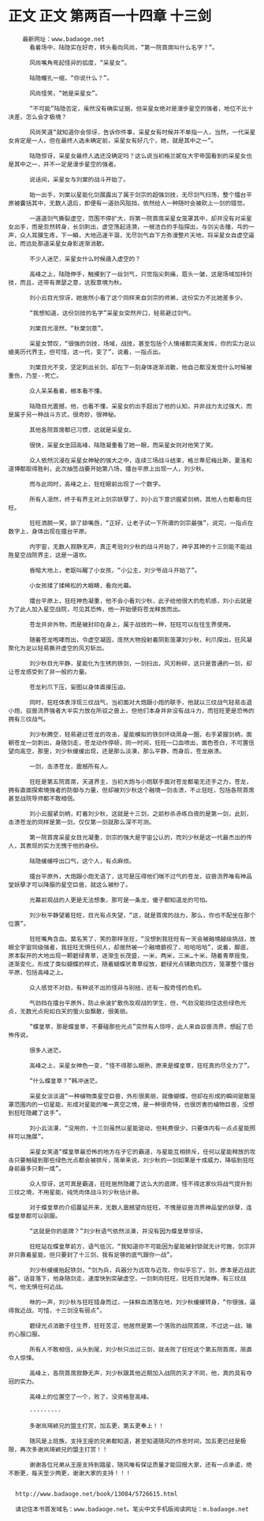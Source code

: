 # 正文 正文 第两百一十四章 十三剑
        最新网址：www.badaoge.net
          看着场中，陆隐实在好奇，转头看向风尚，“第一院首席叫什么名字？”。
      
          风尚嘴角弯起怪异的弧度，“采星女”。
      
          陆隐瞳孔一缩，“你说什么？”。
      
          风尚怪笑，“她是采星女”。
      
          “不可能”陆隐否定，虽然没有确实证据，但采星女绝对是漫步星空的强者，地位不比十决差，怎么会才极境？
      
          风尚笑道“就知道你会惊讶，告诉你件事，采星女有时候并不单指一人，当然，一代采星女肯定是一人，但在最终人选未确定前，采星女有好几个，她，就是其中之一”。
      
          陆隐惊讶，采星女最终人选还没确定吗？这么说当初格兰妮在大宇帝国看到的采星女也是其中之一，并不一定是漫步星空的强者。
      
          说话间，采星女与刘棠的战斗开始了。
      
          始一出手，刘棠以星能化剑展露出了属于剑宗的超强剑技，无尽剑气扫荡，整个擂台平原被囊括其中，无数人退后，即便有一道劲风阻挡，依然给人一种随时会被砍上一剑的错觉。
      
          一道道剑气撕裂虚空，范围不停扩大，将第一院首席采星女笼罩其中，却并没有对采星女出手，而是忽然转身，长剑刺出，虚空荡起涟漪，一根洁白的手指探出，与剑尖击撞，乓的一声，众人耳膜生疼，下一瞬，大地迅速干涸，无尽剑气自下方弥漫整片天地，将采星女自虚空逼出，而远处那道采星女身影逐渐消散。
      
          不少人迷茫，采星女什么时候遁入虚空的？
      
          高峰之上，陆隐伸手，触摸到了一丝剑气，只觉指尖刺痛，眉头一皱，这是场域加持剑技，而且，还带有萧瑟之意，这股意境为秋。
      
          刘小云目光惊讶，她居然小看了这个同样来自剑宗的师弟，这份实力不比她差多少。
      
          “我想知道，这份剑技的名字”采星女突然开口，轻易避过剑气。
      
          刘棠目光凛然，“秋棠剑意”。
      
          采星女赞叹，“很强的剑技，场域，战技，甚至包括个人情绪都完美发挥，你的实力足以媲美历代界主，但可惜，这一代，变了”，说着，一指点出。
      
          刘棠目光不变，坚定刺出长剑，却在下一刻身体逐渐消散，他自己都没发觉什么时候被重伤，乃至--死亡。
      
          众人呆呆看着，根本看不懂。
      
          陆隐目光震撼，他，也看不懂，采星女的出手超出了他的认知，并非战力太过强大，而是属于另一种战斗方式，很奇妙，很神秘。
      
          其他各院首席都已习惯，这就是采星女。
      
          很快，采星女坐回高峰，陆隐凝重看了她一眼，而采星女则对他笑了笑。
      
          众人依然沉浸在采星女神秘的强大之中，连续三场战斗结束，格兰蒂尼梅比斯，夏洛和道博都取得胜利，此次抽签战要开始第八场，擂台平原上出现一人，刘少秋。
      
          而与此同时，高峰之上，狂旺眼前出现了一个数字。
      
          所有人凛然，终于有界主对上剑宗妖孽了，刘小云下意识握紧剑柄，其他人也都看向狂旺。
      
          狂旺洒脱一笑，舔了舔嘴唇，“正好，让老子试一下所谓的剑宗最强”，说完，一指点在数字上，身体出现在擂台平原。
      
          内宇宙，无数人寂静无声，真正考验刘少秋的战斗开始了，神乎其神的十三剑能不能战胜星空战院界主，这是一道坎。
      
          昏暗大地上，老妪叫醒了小女孩，“小公主，刘少爷战斗开始了”。
      
          小女孩揉了揉稀松的大眼睛，看向光幕。
      
          擂台平原上，狂旺神色凝重，他不会小看刘少秋，此子给他很大的危机感，刘小云就是为了此人加入星空战院，可见其恐怖，他一开始便将苍龙释放而出。
      
          苍龙并非外物，而是被封印在身上，属于战技的一种，狂旺可以在往生界使用。
      
          随着苍龙咆哮而出，令虚空凝固，庞然大物投射着阴影笼罩刘少秋，利爪探出，狂风凝聚化为足以轻易撕开虚空的风刃斩出。
      
          刘少秋目光平静，星能化为生锈的铁剑，一剑扫出，风刃粉碎，这只是普通的一剑，却让苍龙感受到了非一般的力量。
      
          苍龙利爪下压，妄图以身体直接压迫。
      
          同时，狂旺体表浮现三纹战气，当初面对大炮跟小炮的联手，他就以三纹战气轻易击退小炮，驭兽流界强者大半实力放在所驭之兽上，但他们本身并非没有战斗力，而狂旺更是恐怖的拥有三纹战气。
      
          刘少秋腾空，轻易避过苍龙的攻击，星能模拟的铁剑环绕周身一圈，右手紧握剑柄，面朝苍龙一剑刺出，身随剑走，苍龙动作停顿，同一时间，狂旺一口血喷出，面色苍白，不可置信望向高空，那里，刘少秋缓缓出现，还是那么淡漠，那么平静，而身后，苍龙崩溃。
      
          一剑，击溃苍龙，震撼所有人。
      
          狂旺是第五院首席，天道界主，当初大炮与小炮联手面对苍龙都毫无还手之力，苍龙，拥有直面探索境强者的防御与力量，但却被刘少秋这个融境一剑击溃，不止狂旺，包括各院首席甚至战院导师都不敢相信。
      
          刘小云握紧剑柄，盯着刘少秋，这就是十三剑，之前秒杀赤练白夜的是第一剑，此刻，击溃苍龙的同样是第一剑，仅仅第一剑就那么深不可测。
      
          第一院首席采星女目光凝重，剑宗的强大是宇宙公认的，而刘少秋是这一代最杰出的传人，其表现的实力无愧于他的身份。
      
          陆隐缓缓呼出口气，这个人，有点麻烦。
      
          擂台平原外，大炮跟小炮无语了，这可是压得他们喘不过气的苍龙，驭兽流界唯有神品堂妖孽才可以降服的星空巨兽，就这么被秒了。
      
          光幕前观战的人更是无法想象，那可是一条龙，傻子都知道龙的可怕。
      
          刘少秋平静望着狂旺，目光有点失望，“这，就是首席的战力，那么，你也不配坐在那个位置”。
      
          狂旺嘴角含血，莫名笑了，笑的那样张狂，“没想到我狂旺有一天会被融境越级挑战，放眼全宇宙同级强者，我狂旺无惧任何人，却居然被一个融境藐视了，哈哈哈哈”，说着，脚底，原本裂开的大地出现一颗碧绿青草，逐渐生长茂盛，一米，两米，三米…十米，随着青草摇曳，逐渐变化，形成了类似蝴蝶的样式，随着蝴蝶状青草绽放，碧绿光点铺散向四方，笼罩整个擂台平原，包括高峰之上。
      
          众人感觉不对劲，有种说不出的怪异与别扭，还有一股奇怪的危机。
      
          气劲挡在擂台平原外，防止余波扩散伤及观战的学生，但，气劲没能挡住这些绿色光点，无数光点宛如白天的萤火虫飘散，很美丽。
      
          “蝶皇草，那是蝶皇草，不要碰那些光点”突然有人惊呼，此人来自驭兽流界，想起了恐怖传说。
      
          很多人迷茫。
      
          高峰之上，采星女神色一变，“怪不得那么眼熟，原来是蝶皇草，狂旺真的尽全力了”。
      
          “什么蝶皇草？”韩冲迷茫。
      
          采星女淡淡道“一种植物类星空巨兽，外形很美丽，就像蝴蝶，但却在形成的瞬间驱散笼罩范围内的一切星能，形成对星能的唯一真空之境，是一种很奇特，也很厉害的植物巨兽，没想到狂旺隐藏了这手”。
      
          刘小云淡漠，“没用的，十三剑虽然以星能驱动，但耗费很少，只要体内有一点点星能照样可以施展”。
      
          采星女笑道“蝶皇草最恐怖的地方在于它的霸道，与星能互相排斥，任何以星能释放的攻击只要触碰到那些绿色光点都会被排斥，简单来说，刘少秋的一剑如果是十成威力，降临到狂旺身前最多只剩一成”。
      
          众人惊讶，这可真是霸道，狂旺居然隐藏了这么大的底牌，怪不得这家伙将战气提升到三纹之境，不用星能，纯凭肉体战斗刘少秋估计悬。
      
          对于蝶皇草的介绍蔓延开来，无数人震撼望向狂旺，不愧是驭兽流界神品堂的妖孽，连蝶皇草都可以驯服。
      
          “这就是你的底牌？”刘少秋语气依然淡漠，并没有因为蝶皇草惊讶。
      
          狂旺站在蝶皇草前方，语气低沉，“我知道你不可能因为星能被封锁就无计可施，剑宗并非只靠着星能，但只要封了十三剑，我有足够的底气跟你一战”。
      
          刘少秋缓缓抬起铁剑，“剑为兵，兵器分为远攻与近攻，你似乎忘了，剑，原本是近战武器”，话音落下，他身随剑走，速度快到突破虚空，一剑刺向狂旺，狂旺目光陡睁，有三纹战气，他无惧任何近战。
      
          咻的一声，刘少秋与狂旺错身而过，一抹鲜血洒落在地，刘少秋缓缓转身，“你很强，逼得我近战，可惜，十三剑没有弱点”。
      
          碧绿光点消散于往生界，狂旺苦涩，他居然是第一个落败的战院首席，不过这一战，输的心服口服。
      
          所有人不敢相信，从头到尾，刘少秋只出过三剑，就击败了狂旺这个第五院首席，简直令人惊悚。
      
          高峰上，各院首席寂静无声，刘少秋跟其他近期加入战院的天才不同，他，真的具有夺冠的实力。
      
          高峰上的位置空了一个，败了，没资格登高峰。
      
          ---------
      
          多谢岚琦颖兄的盟主打赏，加五更，第五更奉上！！
      
          随风是上班族，支持王座的兄弟都知道，甚至知道随风的作息时间，加五更已经是极限，再次多谢岚琦颖兄的盟主打赏！！
      
          谢谢各位兄弟从王座支持到踏星，随风唯有保证质量才能回报大家，还有一点承诺，绝不断更，每天至少两更，谢谢大家的支持！！！
      
      
      http://www.badaoge.net/book/13084/5726615.html
      
      请记住本书首发域名：www.badaoge.net。笔尖中文手机版阅读网址：m.badaoge.net